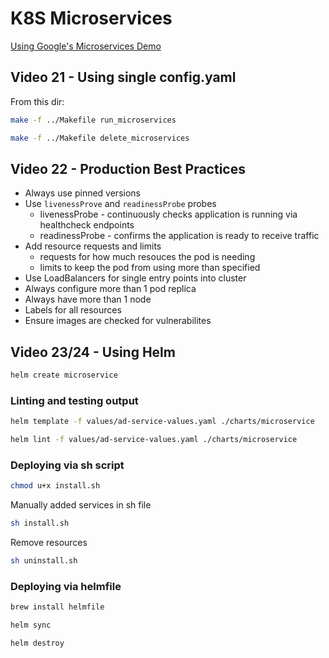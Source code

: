 # K8S Microservices

[Using Google's Microservices Demo](https://github.com/GoogleCloudPlatform/microservices-demo)

## Video 21 - Using single config.yaml

From this dir:

```bash
make -f ../Makefile run_microservices
```

```bash
make -f ../Makefile delete_microservices
```

## Video 22 - Production Best Practices

- Always use pinned versions
- Use `livenessProve` and `readinessProbe` probes
  - livenessProbe - continuously checks application is running via healthcheck endpoints
  - readinessProbe - confirms the application is ready to receive traffic
- Add resource requests and limits
  - requests for how much resouces the pod is needing
  - limits to keep the pod from using more than specified
- Use LoadBalancers for single entry points into cluster
- Always configure more than 1 pod replica
- Always have more than 1 node
- Labels for all resources
- Ensure images are checked for vulnerabilites

## Video 23/24 - Using Helm

```bash
helm create microservice
```

### Linting and testing output

```bash
helm template -f values/ad-service-values.yaml ./charts/microservice
```

```bash
helm lint -f values/ad-service-values.yaml ./charts/microservice
```

### Deploying via sh script

```bash
chmod u+x install.sh
```

Manually added services in sh file

```bash
sh install.sh
```

Remove resources

```bash
sh uninstall.sh
```

### Deploying via helmfile

```bash
brew install helmfile
```

```bash
helm sync
```

```bash
helm destroy
```
